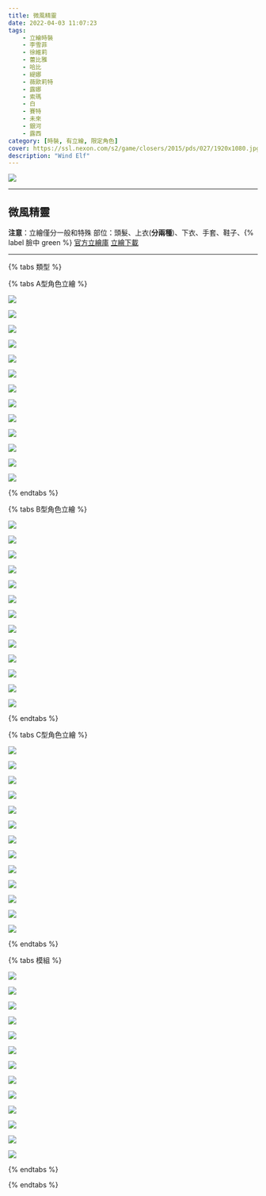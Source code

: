 ```yaml
---
title: 微風精靈
date: 2022-04-03 11:07:23
tags:
    - 立繪時裝
    - 李雪菲
    - 徐維莉
    - 蕾比雅
    - 哈比
    - 緹娜
    - 薇歐莉特
    - 露娜
    - 索瑪
    - 白
    - 賽特
    - 未來
    - 銀河
    - 露西
category: [時裝, 有立繪, 限定角色]
cover: https://ssl.nexon.com/s2/game/closers/2015/pds/027/1920x1080.jpg
description: "Wind Elf"
---
```


![](https://ssl.nexon.com/s2/game/closers/2015/pds/027/1920x1080.jpg)

---
## 微風精靈

**注意**：立繪僅分一般和特殊
部位：頭髮、上衣(**分兩種**)、下衣、手套、鞋子、{% label 臉中 green %}
[官方立繪庫](https://closers.nexon.com/Pds/FanSiteKit)
[立繪下載](https://closers.vod.nexoncdn.co.kr/site/fansitekit/Closers_FansiteKit_spring_200179.zip)

---

{% tabs 類型 %}
<!-- tab A型-->
{% tabs A型角色立繪 %}
<!-- tab 李雪菲(Seulbi)-->
![](https://i.imgur.com/xNM1oiu.jpg)
<!-- endtab -->
<!-- tab 徐維莉(Yuri)-->
![](https://i.imgur.com/ffLQLeH.jpg)
<!-- endtab -->
<!-- tab 蕾比雅(Levia)-->
![](https://i.imgur.com/Kf9vZUw.jpg)
<!-- endtab -->
<!-- tab 哈比(Harpy)-->
![](https://i.imgur.com/yHbkmwv.jpg)
<!-- endtab -->
<!-- tab 緹娜(Tina)-->
![](https://i.imgur.com/vs9wpW1.jpg)
<!-- endtab -->
<!-- tab 薇歐莉特(Violet)-->
![](https://i.imgur.com/SInav6Q.jpg)
<!-- endtab -->
<!-- tab 露娜(Luna)-->
![](https://i.imgur.com/Fh8gPEf.jpg)
<!-- endtab -->
<!-- tab 索瑪(Soma)-->
![](https://i.imgur.com/kIwSNQH.jpg)
<!-- endtab -->
<!-- tab 白(Bai)-->
![](https://i.imgur.com/z7ZFYgu.jpg)
<!-- endtab -->
<!-- tab 賽特(Seth)-->
![](https://i.imgur.com/kCo6GiT.jpg)
<!-- endtab -->
<!-- tab 未來(Mirae)-->
![](https://i.imgur.com/dfiXv8y.jpg)
<!-- endtab -->
<!-- tab 銀河(Eunha)-->
![](https://i.imgur.com/9iGVjMO.jpg)
<!-- endtab -->
<!-- tab 露西(Lucy)-->
![](https://i.imgur.com/vBM55Mf.jpg)
<!-- endtab -->
{% endtabs %}
<!-- endtab -->

<!-- tab B型-->
{% tabs B型角色立繪 %}
<!-- tab 李雪菲(Seulbi)-->
![](https://i.imgur.com/5RyK8ZU.jpg)
<!-- endtab -->
<!-- tab 徐維莉(Yuri)-->
![](https://i.imgur.com/ubjHVMu.jpg)
<!-- endtab -->
<!-- tab 蕾比雅(Levia)-->
![](https://i.imgur.com/DRni3hL.jpg)
<!-- endtab -->
<!-- tab 哈比(Harpy)-->
![](https://i.imgur.com/A5PeMLR.jpg)
<!-- endtab -->
<!-- tab 緹娜(Tina)-->
![](https://i.imgur.com/1a3vdqa.jpg)
<!-- endtab -->
<!-- tab 薇歐莉特(Violet)-->
![](https://i.imgur.com/Em8Vt0H.jpg)
<!-- endtab -->
<!-- tab 露娜(Luna)-->
![](https://i.imgur.com/DhV3dZt.jpg)
<!-- endtab -->
<!-- tab 索瑪(Soma)-->
![](https://i.imgur.com/2ghn0Kv.jpg)
<!-- endtab -->
<!-- tab 白(Bai)-->
![](https://i.imgur.com/nu3qnRf.jpg)
<!-- endtab -->
<!-- tab 賽特(Seth)-->
![](https://i.imgur.com/46ShqoF.jpg)
<!-- endtab -->
<!-- tab 未來(Mirae)-->
![](https://i.imgur.com/Xf1oyc5.jpg)
<!-- endtab -->
<!-- tab 銀河(Eunha)-->
![](https://i.imgur.com/uUtzIpm.jpg)
<!-- endtab -->
<!-- tab 露西(Lucy)-->
![](https://i.imgur.com/AOearMr.jpg)
<!-- endtab -->
{% endtabs %}
<!-- endtab -->

<!-- tab C型(混合立繪)-->
{% tabs C型角色立繪 %}
<!-- tab 李雪菲(Seulbi)-->
![](https://i.imgur.com/5ysH8PM.jpg)
<!-- endtab -->
<!-- tab 徐維莉(Yuri)-->
![](https://i.imgur.com/z18Urer.jpg)
<!-- endtab -->
<!-- tab 蕾比雅(Levia)-->
![](https://i.imgur.com/nXKrPcy.jpg)
<!-- endtab -->
<!-- tab 哈比(Harpy)-->
![](https://i.imgur.com/2C3o7Ez.jpg)
<!-- endtab -->
<!-- tab 緹娜(Tina)-->
![](https://i.imgur.com/MASDXHA.jpg)
<!-- endtab -->
<!-- tab 薇歐莉特(Violet)-->
![](https://i.imgur.com/LrrQvxk.jpg)
<!-- endtab -->
<!-- tab 露娜(Luna)-->
![](https://i.imgur.com/ZGF9g8n.jpg)
<!-- endtab -->
<!-- tab 索瑪(Soma)-->
![](https://i.imgur.com/dLHbTRK.jpg)
<!-- endtab -->
<!-- tab 白(Bai)-->
![](https://i.imgur.com/00deonB.jpg)
<!-- endtab -->
<!-- tab 賽特(Seth)-->
![](https://i.imgur.com/gCXHdHK.jpg)
<!-- endtab -->
<!-- tab 未來(Mirae)-->
![](https://i.imgur.com/XXmXABA.jpg)
<!-- endtab -->
<!-- tab 銀河(Eunha)-->
![](https://i.imgur.com/RM4I8Ms.jpg)
<!-- endtab -->
<!-- tab 露西(Lucy)-->
![](https://i.imgur.com/C3KUmft.jpg)
<!-- endtab -->
{% endtabs %}
<!-- endtab -->

<!-- tab 模組圖-->
{% tabs 模組 %}
<!-- tab 李雪菲(Seulbi)-->
![](https://i.imgur.com/bUpBtkM.png)
<!-- endtab -->
<!-- tab 徐維莉(Yuri)-->
![](https://i.imgur.com/r0Sssua.png)
<!-- endtab -->
<!-- tab 蕾比雅(Levia)-->
![](https://i.imgur.com/oxhUf9n.png)
<!-- endtab -->
<!-- tab 哈比(Harpy)-->
![](https://i.imgur.com/yj8cLLm.png)
<!-- endtab -->
<!-- tab 緹娜(Tina)-->
![](https://i.imgur.com/ooZnKvz.png)
<!-- endtab -->
<!-- tab 薇歐莉特(Violet)-->
![](https://i.imgur.com/c6aAlQT.png)
<!-- endtab -->
<!-- tab 露娜(Luna)-->
![](https://i.imgur.com/VD1iIFc.png)
<!-- endtab -->
<!-- tab 索瑪(Soma)-->
![](https://i.imgur.com/EAjfFp1.png)
<!-- endtab -->
<!-- tab 白(Bai)-->
![](https://i.imgur.com/Fac4mzY.png)
<!-- endtab -->
<!-- tab 賽特(Seth)-->
![](https://i.imgur.com/L1sbIKJ.png)
<!-- endtab -->
<!-- tab 未來(Mirae)-->
![](https://i.imgur.com/V3pchqy.png)
<!-- endtab -->
<!-- tab 銀河(Eunha)-->
![](https://i.imgur.com/cBKF6IL.png)
<!-- endtab -->
<!-- tab 露西(Lucy)-->
![](https://i.imgur.com/4KG8ZYD.png)
<!-- endtab -->
{% endtabs %}
<!-- endtab -->

{% endtabs %}
